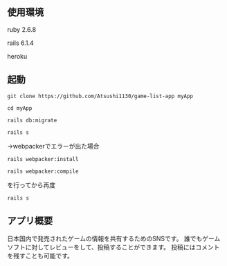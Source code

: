 使用環境
-----------
ruby 2.6.8

rails 6.1.4

heroku

起動
-------
`git clone https://github.com/Atsushi1130/game-list-app myApp`

`cd myApp`

`rails db:migrate`

`rails s`

→webpackerでエラーが出た場合

`rails webpacker:install`

`rails webpacker:compile`

を行ってから再度

`rails s`


アプリ概要
------
日本国内で発売されたゲームの情報を共有するためのSNSです。
誰でもゲームソフトに対してレビューをして、投稿することができます。
投稿にはコメントを残すことも可能です。
